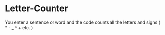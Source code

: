 # Letter-Counter
You enter a sentence or word and the code counts all the letters and signs ( * - _ ^ + etc. )
